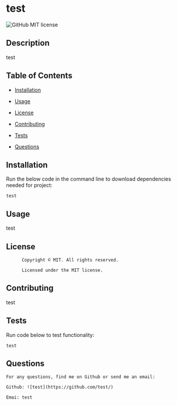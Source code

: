 # test

  ![GitHub MIT license](https://img.shields.io/badge/License-MIT-yellow.svg)

  ## Description


  test

  ## Table of Contents


  - [Installation](#installation)

  - [Usage](#usage)

  - [License](#license)

  - [Contributing](#contributing)

  - [Tests](#tests)

  - [Questions](#questions)



  ## Installation


  Run the below code in the command line to download dependencies needed for project:

  ```
  test
  ```

  
  ## Usage


  test

 
  ## License


  
          Copyright © MIT. All rights reserved. 
        
          Licensed under the MIT license. 
          
          

  
  ## Contributing


  test


  ## Tests


  Run code below to test functionality:


  ```
  test
  ```


  ## Questions

    For any questions, find me on Github or send me an email:

    Github: ![test](https://github.com/test/)

    Emai: test

